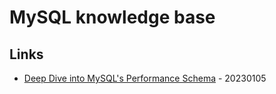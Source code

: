 # MySQL knowledge base

## Links

* [Deep Dive into MySQL's Performance Schema](https://www.percona.com/blog/deep-dive-into-mysqls-performance-schema/) - 20230105

